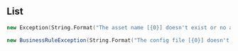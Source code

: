 
## List

```scala
new Exception(String.Format("The asset name [{0}] doesn't exist or no access", "ConfigPath"))
```

```scala
new BusinessRuleException(String.Format("The config file [{0}] doesn't exist", ConfigPath))
```
